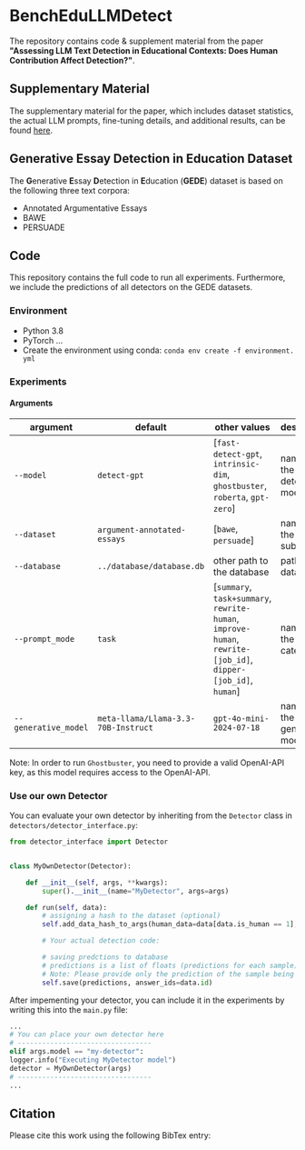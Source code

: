 # BenchEduLLMDetect

The repository contains code & supplement material from the paper **"Assessing LLM Text Detection in Educational Contexts: Does
Human Contribution Affect Detection?"**.

## Supplementary Material

The supplementary material for the paper, which includes dataset statistics, the actual LLM prompts, fine-tuning details, and additional results, can be
found [here](./supplementary-material/Paper-Appendix.pdf).

## Generative Essay Detection in Education Dataset

The **G**enerative **E**ssay **D**etection in **E**ducation (**GEDE**) dataset is based on the following three text corpora:

* Annotated Argumentative Essays
* BAWE
* PERSUADE

## Code

This repository contains the full code to run all experiments. Furthermore, we include the predictions of all detectors
on the GEDE datasets.

### Environment

* Python 3.8
* PyTorch ...
* Create the environment using conda: `conda env create -f environment. yml`

### Experiments

#### Arguments

| argument             | default                             | other values                                                                                                  | description                  |
|----------------------|-------------------------------------|---------------------------------------------------------------------------------------------------------------|------------------------------|
| `--model`            | `detect-gpt`                        | [`fast-detect-gpt`, `intrinsic-dim`, `ghostbuster`, `roberta`, `gpt-zero`]                                    | name of the detector model   |
| `--dataset`          | `argument-annotated-essays`         | [`bawe`, `persuade`]                                                                                          | name of the data subset      |
| `--database`         | `../database/database.db`           | other path to the database                                                                                    | path to the database         |
| `--prompt_mode`      | `task`                              | [`summary`, `task+summary`, `rewrite-human`, `improve-human`, `rewrite-[job_id]`, `dipper-[job_id]`, `human`] | name of the text category    |
| `--generative_model` | `meta-llama/Llama-3.3-70B-Instruct` | `gpt-4o-mini-2024-07-18`                                                                                      | name of the generative model |

Note: In order to run `Ghostbuster`, you need to provide a valid OpenAI-API key, as this model requires access to the OpenAI-API.

### Use our own Detector

You can evaluate your own detector by inheriting from the `Detector` class in `detectors/detector_interface.py`:

```python
from detector_interface import Detector


class MyOwnDetector(Detector):

    def __init__(self, args, **kwargs):
        super().__init__(name="MyDetector", args=args)

    def run(self, data):
        # assigning a hash to the dataset (optional)
        self.add_data_hash_to_args(human_data=data[data.is_human == 1], llm_data=data[data.is_human == 0])

        # Your actual detection code:

        # saving predctions to database
        # predictions is a list of floats (predictions for each sample)
        # Note: Please provide only the prediction of the sample being LLM
        self.save(predictions, answer_ids=data.id)

```

After impementing your detector, you can include it in the experiments by writing this into the `main.py` file:

```python
...
# You can place your own detector here
# ---------------------------------
elif args.model == "my-detector":
logger.info("Executing MyDetector model")
detector = MyOwnDetector(args)
# ---------------------------------
...
```

## Citation

Please cite this work using the following BibTex entry:

```
```
